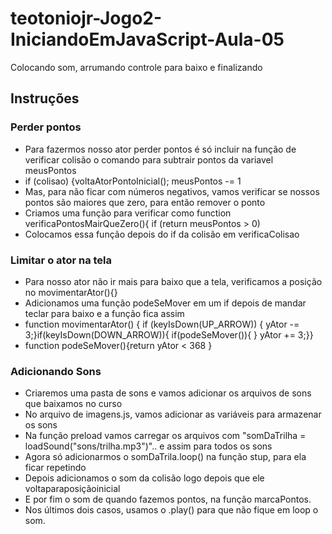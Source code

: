 # teotoniojr-Jogo2-IniciandoEmJavaScript-Aula-05
Colocando som, arrumando controle para baixo e finalizando


## Instruções

### Perder pontos

* Para fazermos nosso ator perder pontos é só incluir na função de verificar colisão o comando para subtrair pontos da variavel meusPontos
* if (colisao) {voltaAtorPontoInicial(); meusPontos -= 1
* Mas, para não ficar com números negativos, vamos verificar se nossos pontos são maiores que zero, para então remover o ponto
* Criamos uma função para verificar como function verificaPontosMairQueZero(){ if (return meusPontos > 0)
* Colocamos essa função depois do if da colisão em verificaColisao

### Limitar o ator na tela 

* Para nosso ator não ir mais para baixo que a tela, verificamos a posição no movimentarAtor(){}
* Adicionamos uma função podeSeMover em um if depois de mandar teclar para baixo e a função fica assim
* function movimentarAtor() { if (keyIsDown(UP_ARROW)) { yAtor -= 3;}if(keyIsDown(DOWN_ARROW)){ if(podeSeMover()){ } yAtor += 3;}}
* function podeSeMover(){return yAtor < 368 }

### Adicionando Sons

* Criaremos uma pasta de sons e vamos adicionar os arquivos de sons que baixamos no curso
* No arquivo de imagens.js, vamos adicionar as variáveis para armazenar os sons
* Na função preload vamos carregar os arquivos com "somDaTrilha = loadSound("sons/trilha.mp3")".. e assim para todos os sons
* Agora só adicionarmos o somDaTrila.loop() na função stup, para ela ficar repetindo
* Depois adicionamos o som da colisão logo depois que ele voltaparaposiçãoinicial
* E por fim o som de quando fazemos pontos, na função marcaPontos.
* Nos últimos dois casos, usamos o .play() para que não fique em loop o som.
